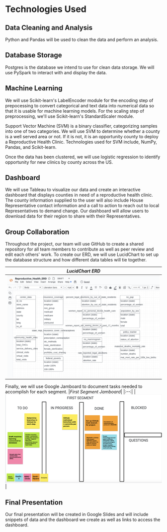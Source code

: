 # Technologies Used
## Data Cleaning and Analysis
Python and Pandas will be used to clean the data and perform an analysis. 

## Database Storage
Postgres is the database we intend to use for clean data storage. We will use PySpark to interact with and display the data.

## Machine Learning
We will use Scikit-learn's LabelEncoder module for the encoding step of prepocessing to convert categorical and text data into numerical data so that it is usable for machine learning models. For the scaling step of preprocessing, we'll use Scikit-learn's StandardScaler module.

Support Vector Machine (SVM) is a binary classifier, categorizing samples into one of two categories. We will use SVM to determine whether a county is a well served area or not. If it is not, it is an opportunity county to deploy a Reproductive Health Clinic. Technologies used for SVM include, NumPy, Pandas, and Scikit-learn. 

Once the data has been clustered, we will use logistic regression to identify opportunity for new clinics by county across the US.

## Dashboard
We will use Tableau to visualize our data and create an interactive dashboard that displays counties in need of a reproductive health clinic. The county information supplied to the user will also include House Representative contact information and a call to action to reach out to local Representatives to demand change. Our dashboard will allow users to download data for their region to share with their Representatives.

## Group Collaboration
Throughout the project, our team will use GitHub to create a shared repository for all team members to contribute as well as peer review and edit each others' work. To create our ERD, we will use LucidChart to set up the database structure and how different data tables will tie together. 

|*LucidChart ERD*|
|:--:|
|![ERD](image/../Resources/images/lucidchart.png)|


Finally, we will use Google Jamboard to document tasks needed to accomplish for each segment. 
|*First Segment Jamboard*|
|:--:|
|![jamboard](image/../Resources/images/first_seg_jam.png)|



## Final Presentation
Our final presentation will be created in Google Slides and will include snippets of data and the dashboard we create as well as links to access the dashboard. 
